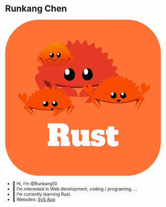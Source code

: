 # Runkang Chen
![logo](./RUST_RESULT.svg)
- 👋 Hi, I’m @Runkang10
- 👀 I’m interested in Web development, coding / programing, ...
- 🌱 I’m currently learning Rust.
- 📌 Websites: [SyS App](https://www.sysapp.org/)
